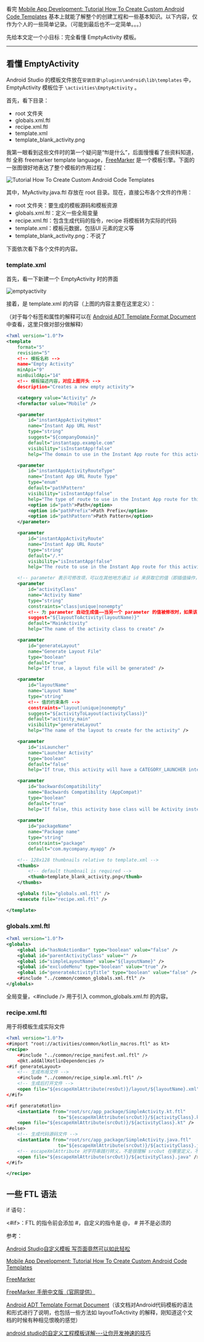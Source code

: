 看完 [Mobile App Development: Tutorial How To Create Custom Android Code Templates](https://robusttechhouse.com/tutorial-how-to-create-custom-android-code-templates/#comments) 基本上就能了解整个的创建工程和一些基本知识。以下内容，仅作为个人的一些简单记录。（可能到最后也不一定简单。。。）     

先给本文定一个小目标：完全看懂 EmptyActivity 模板。

------

## 看懂 EmptyActivity

Android Studio 的模板文件放在`安装目录\plugins\android\lib\templates` 中，EmptyActivity 模板位于 `\activities\EmptyActivity` 。    

首先，看下目录：

+ root 文件夹
+ globals.xml.ftl
+ recipe.xml.ftl
+ template.xml
+ template_blank_activity.png

我第一眼看到这些文件时的第一个疑问是“ftl是什么”，后面慢慢看了些资料知道，ftl 全称 freemarker template language，[FreeMarker](http://freemarker.apache.org/) 是一个模板引擎。下面的一张图很好地表达了整个模板的作用过程：

![Tutorial How To Create Custom Android Code Templates](https://robusttechhouse.com/wp-content/uploads/bfi_thumb/Code-Generation-Process-na7qq70uztdinnl35hqj1g60yz8lzvpsrkq1oevl78.jpg)

其中，MyActivity.java.ftl 存放在 root 目录。现在，直接公布各个文件的作用：

- root 文件夹：要生成的模板源码和模板资源
- globals.xml.ftl：定义一些全局变量
- recipe.xml.ftl：包含生成代码的指令，recipe 将模板转为实际的代码
- template.xml：模板元数据，包括UI 元素的定义等
- template_blank_activity.png：不说了

下面依次看下各个文件的内容。

### template.xml

首先，看一下新建一个 EmptyActivity 时的界面

![emptyactivity](../../photo/emptyactivity.png)

接着，是 template.xml 的内容（上图的内容主要在这里定义）：

（对于每个标签和属性的解释可以在 [Android ADT Template Format Document](http://www.i-programmer.info/professional-programmer/resources-and-tools/6845-android-adt-template-format-document.html) 中查看，这里只做对部分做解释）

```xml
<?xml version="1.0"?>
<template
    format="5" 
    revision="5"
    <!-- 模板名称 -->
    name="Empty Activity"
    minApi="9"
    minBuildApi="14"
    <!-- 模板描述内容，对应上图开头 -->
    description="Creates a new empty activity"> 

    <category value="Activity" />
    <formfactor value="Mobile" />

    <parameter
        id="instantAppActivityHost"
        name="Instant App URL Host"
        type="string"
        suggest="${companyDomain}"
        default="instantapp.example.com"
        visibility="isInstantApp!false"
        help="The domain to use in the Instant App route for this activity"/>

    <parameter
        id="instantAppActivityRouteType"
        name="Instant App URL Route Type"
        type="enum"
        default="pathPattern"
        visibility="isInstantApp!false"
        help="The type of route to use in the Instant App route for this activity" >
        <option id="path">Path</option>
        <option id="pathPrefix">Path Prefix</option>
        <option id="pathPattern">Path Pattern</option>
    </parameter>

    <parameter
        id="instantAppActivityRoute"
        name="Instant App URL Route"
        type="string"
        default="/.*"
        visibility="isInstantApp!false"
        help="The route to use in the Instant App route for this activity"/>

    <!-- parameter 表示可修改项，可以在其他地方通过 id 来获取它的值（即插值操作，形式如${}） -->
    <parameter
        id="activityClass"
        name="Activity Name"
        type="string"
        constraints="class|unique|nonempty"
        <!-- 为 parameter 自动生成值——当另一个 parameter 的值被修改时，如果该 parameter 的值仍为默认，那么将根据表达式所提供的结果修改该 parameter 的值，如此处的 layoutToActivity，-->
        suggest="${layoutToActivity(layoutName)}"
        default="MainActivity"
        help="The name of the activity class to create" />

    <parameter
        id="generateLayout"
        name="Generate Layout File"
        type="boolean"
        default="true"
        help="If true, a layout file will be generated" />

    <parameter
        id="layoutName"
        name="Layout Name"
        type="string"
        <!-- 值的约束条件 -->
        constraints="layout|unique|nonempty"
        suggest="${activityToLayout(activityClass)}"
        default="activity_main"
        visibility="generateLayout"
        help="The name of the layout to create for the activity" />

    <parameter
        id="isLauncher"
        name="Launcher Activity"
        type="boolean"
        default="false"
        help="If true, this activity will have a CATEGORY_LAUNCHER intent filter, making it visible in the launcher" />

    <parameter
        id="backwardsCompatibility"
        name="Backwards Compatibility (AppCompat)"
        type="boolean"
        default="true"
        help="If false, this activity base class will be Activity instead of AppCompatActivity" />
    
    <parameter
        id="packageName"
        name="Package name"
        type="string"
        constraints="package"
        default="com.mycompany.myapp" />

    <!-- 128x128 thumbnails relative to template.xml -->
    <thumbs>
        <!-- default thumbnail is required -->
        <thumb>template_blank_activity.png</thumb>
    </thumbs>

    <globals file="globals.xml.ftl" />
    <execute file="recipe.xml.ftl" />

</template>
```



### globals.xml.ftl

```xml
<?xml version="1.0"?>
<globals>
    <global id="hasNoActionBar" type="boolean" value="false" />
    <global id="parentActivityClass" value="" />
    <global id="simpleLayoutName" value="${layoutName}" />
    <global id="excludeMenu" type="boolean" value="true" />
    <global id="generateActivityTitle" type="boolean" value="false" />
    <#include "../common/common_globals.xml.ftl" />
</globals>
```

全局变量，<#include /> 用于引入 common_globals.xml.ftl 的内容。



### recipe.xml.ftl

用于将模板生成实际文件

```xml
<?xml version="1.0"?>
<#import "root://activities/common/kotlin_macros.ftl" as kt>
<recipe>
    <#include "../common/recipe_manifest.xml.ftl" />
    <@kt.addAllKotlinDependencies />
<#if generateLayout>
  	<!-- 生成布局文件 -->
    <#include "../common/recipe_simple.xml.ftl" />
  	<!-- 生成后打开文件 -->
    <open file="${escapeXmlAttribute(resOut)}/layout/${layoutName}.xml" />
</#if>

<#if generateKotlin>
    <instantiate from="root/src/app_package/SimpleActivity.kt.ftl"
                   to="${escapeXmlAttribute(srcOut)}/${activityClass}.kt" />
    <open file="${escapeXmlAttribute(srcOut)}/${activityClass}.kt" />
<#else>
  	<!-- 生成代码源码文件 -->
    <instantiate from="root/src/app_package/SimpleActivity.java.ftl"
                   to="${escapeXmlAttribute(srcOut)}/${activityClass}.java" />
    <!-- escapeXmlAttribute 对字符串践行转义，不是很理解 srcOut 在哪里定义，不过此处意思应该就是对srcOut 代表的字符串进行处理得到代码文件输出的目录 -->
    <open file="${escapeXmlAttribute(srcOut)}/${activityClass}.java" />
</#if>

</recipe>
```



## 一些 FTL 语法

if 语句：

<#if>：FTL 的指令前会添加 #，自定义的指令是 @， # 并不是必须的







参考：    

[Android Studio自定义模板 写页面竟然可以如此轻松](http://blog.csdn.net/lmj623565791/article/details/51635533)

 [Mobile App Development: Tutorial How To Create Custom Android Code Templates](https://robusttechhouse.com/tutorial-how-to-create-custom-android-code-templates/#comments)    

[FreeMarker](http://freemarker.apache.org/)    

[FreeMarker 手册中文版（官网提供）](https://sourceforge.net/projects/freemarker/files/chinese-manual/)    

[Android ADT Template Format Document](http://www.i-programmer.info/professional-programmer/resources-and-tools/6845-android-adt-template-format-document.html)（该文档对Android代码模板的语法和形式进行了说明，也包括一些方法如 layoutToActivity 的解释，刚知道这个文档的时候有种相见恨晚的感觉）    

[android studio的自定义工程模板详解---让你开发神速的技巧](http://www.jianshu.com/p/c76facb61d69)    
